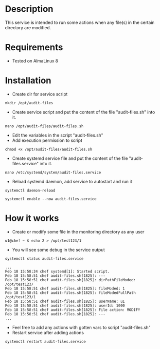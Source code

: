 # Description

This service is intended to run some actions when any file(s) in the certain directory are modified.

# Requirements

- Tested on AlmaLinux 8

# Installation

- Create dir for service script

```
mkdir /opt/audit-files
```

- Create service script and put the content of the file "audit-files.sh" into it.

```
nano /opt/audit-files/audit-files.sh
```

- Edit the variables in the script "audit-files.sh"
- Add execution permission to script

```
chmod +x /opt/audit-files/audit-files.sh
```

- Create systemd service file and put the content of the file "audit-files.service" into it.

```
nano /etc/systemd/system/audit-files.service
```

- Reload systemd daemon, add service to autostart and run it

```
systemctl daemon-reload
```
```
systemctl enable --now audit-files.service
```

# How it works

- Create or modify some file in the monitoring directory as any user

```
u1@chef ~ $ echo 2 > /opt/test123/1
```

- You will see some debug in the service output

```
systemctl status audit-files.service
```
```
...
Feb 18 15:58:34 chef systemd[1]: Started script.
Feb 18 15:58:51 chef audit-files.sh[1825]: ---
Feb 18 15:58:51 chef audit-files.sh[1825]: dirPathFileModed: /opt/test123/
Feb 18 15:58:51 chef audit-files.sh[1825]: fileModed: 1
Feb 18 15:58:51 chef audit-files.sh[1825]: fileModedFullPath /opt/test123/1
Feb 18 15:58:51 chef audit-files.sh[1825]: userName: u1
Feb 18 15:58:51 chef audit-files.sh[1825]: userId: 1000
Feb 18 15:58:51 chef audit-files.sh[1825]: File action: MODIFY
Feb 18 15:58:51 chef audit-files.sh[1825]: ---
...
```

- Feel free to add any actions with gotten vars to script "audit-files.sh"
- Restart service after adding actions

```
systemctl restart audit-files.service
```
